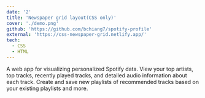 ```yaml
---
date: '2'
title: 'Newspaper grid layout(CSS only)'
cover: './demo.png'
github: 'https://github.com/bchiang7/spotify-profile'
external: 'https://css-newspaper-grid.netlify.app/'
tech:
  - CSS
  - HTML
---
```


A web app for visualizing personalized Spotify data. View your top artists, top tracks, recently played tracks, and detailed audio information about each track. Create and save new playlists of recommended tracks based on your existing playlists and more.
